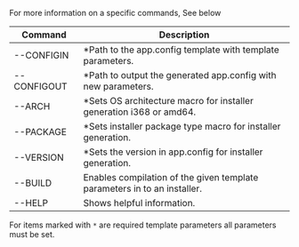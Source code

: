 For more information on a specific commands, See below

| Command | Description |
------------- | -------------
--CONFIGIN | *Path to the app.config template with template parameters.
--CONFIGOUT | *Path to output the generated app.config with new parameters.
--ARCH | *Sets OS architecture macro for installer generation i368 or amd64.
--PACKAGE | *Sets installer package type macro for installer generation.
--VERSION | *Sets the version in app.config for installer generation.
--BUILD | Enables compilation of the given template parameters in to an installer.
--HELP | Shows helpful information.

For items marked with `*` are required template parameters all parameters must be set.